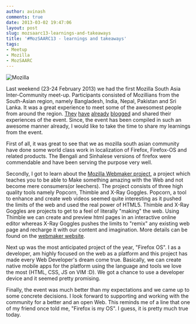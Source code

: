 ```yaml
---
author: avinash
comments: true
date: 2013-03-02 19:47:06
layout: post
slug: mozsaarc13-learnings-and-takeaways
title: '#MozSAARC13 - learnings and takeaways'
tags:
- Meetup
- Mozilla
- MozSAARC
---
```


![Mozilla](http://farm9.staticflickr.com/8234/8510710320_3b69beebde_z.jpg)

Last weekend (23-24 February 2013) we had the first Mozilla South Asia Inter-Community meet-up. Participants consisted of Mozillians from the South-Asian region, namely Bangladesh, India, Nepal, Pakistan and Sri Lanka. It was a great experience to meet some of the awesomest people from around the region. [They](http://priyankaivy.blogspot.in/2013/02/mozilla-south-asia-inter-community-meet.html) [have](http://www.kalpapathum.blogspot.com/2013/02/mozilla-south-asia-inter-community-meet.html) [already](http://mythrobin.com/mozillasa13/) [blogged](http://ashickur-noor.me/mozillasa1/) and shared their experiences of the event. Since, the event has been compiled in such an awesome manner already, I would like to take the time to share my learnings from the event.

First of all, it was great to see that we as mozilla south asian community have done some world class work in localization of Firefox, Firefox-OS and related products. The Bengali and Sinhalese versions of firefox were commendable and have been serving the purpose very well. 

Secondly, I got to learn about the [Mozilla Webmaker project](https://webmaker.org/), a project which teaches you to be able to Make something amazing with the Web and not become mere consumers(or leechers). The project consists of three high quality tools namely Popcorn, Thimble and X-Ray Goggles. Popcorn, a tool to enhance and create web videos seemed quite interesting as it pushed the limits of the web and used the real power of HTML5. Thimble and X-Ray Goggles are projects to get to a feel of literally "making" the web. Using Thimble we can create and preview html pages in an interactive online editor whereas X-Ray Goggles pushes the limits to "remix" any existing web page and recharge it with our content and imagination. More details can be found on the [webmaker website](https://webmaker.org/).

Next up was the most anticipated project of the year, "Firefox OS". I as a developer, am highly focused on the web as a platform and this project has made every Web Developer's dream come true. Basically, we can create native mobile apps for the platform using the language and tools we love the most (HTML, CSS, JS on VIM :D). We got a chance to use a developer device and it seemed pretty promising.

Finally, the event was much better than my expectations and we came up to some concrete decisions. I look forward to supporting and working with the community for a better and an open Web. This reminds me of a line that one of my friend once told me, "Firefox is my OS". I guess, it is pretty much true today.
